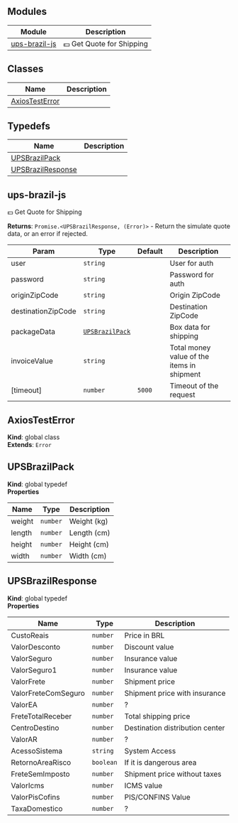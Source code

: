 ## Modules
Module | Description
------ | -----------
[ups-brazil-js] | 💵 Get Quote for Shipping

## Classes

Name | Description
------ | -----------
[AxiosTestError] | 

## Typedefs

Name | Description
------ | -----------
[UPSBrazilPack] | 
[UPSBrazilResponse] | 


## ups-brazil-js

💵 Get Quote for Shipping

**Returns**: `Promise.<UPSBrazilResponse, (Error)>` - Return the simulate quote data, or an error if rejected.  

| Param | Type | Default | Description |
| --- | --- | --- | --- |
| user | `string` |  | User for auth |
| password | `string` |  | Password for auth |
| originZipCode | `string` |  | Origin ZipCode |
| destinationZipCode | `string` |  | Destination ZipCode |
| packageData | [`UPSBrazilPack`] |  | Box data for shipping |
| invoiceValue | `string` |  | Total money value of the items in shipment |
| \[timeout\] | `number` | `5000` | Timeout of the request |


## AxiosTestError

**Kind**: global class  
**Extends**: `Error`  

## UPSBrazilPack

**Kind**: global typedef  
**Properties**

| Name | Type | Description |
| --- | --- | --- |
| weight | `number` | Weight (kg) |
| length | `number` | Length (cm) |
| height | `number` | Height (cm) |
| width | `number` | Width (cm) |


## UPSBrazilResponse

**Kind**: global typedef  
**Properties**

| Name | Type | Description |
| --- | --- | --- |
| CustoReais | `number` | Price in BRL |
| ValorDesconto | `number` | Discount value |
| ValorSeguro | `number` | Insurance value |
| ValorSeguro1 | `number` | Insurance value |
| ValorFrete | `number` | Shipment price |
| ValorFreteComSeguro | `number` | Shipment price with insurance |
| ValorEA | `number` | ? |
| FreteTotalReceber | `number` | Total shipping price |
| CentroDestino | `number` | Destination distribution center |
| ValorAR | `number` | ? |
| AcessoSistema | `string` | System Access |
| RetornoAreaRisco | `boolean` | If it is dangerous area |
| FreteSemImposto | `number` | Shipment price without taxes |
| ValorIcms | `number` | ICMS value |
| ValorPisCofins | `number` | PIS/CONFINS Value |
| TaxaDomestico | `number` | ? |

<!-- LINKS -->

[ups-brazil-js]:#ups-brazil-js
[AxiosTestError]:#axiostesterror
[UPSBrazilPack]:#upsbrazilpack
[UPSBrazilResponse]:#upsbrazilresponse
[`UPSBrazilPack`]:#upsbrazilpack
